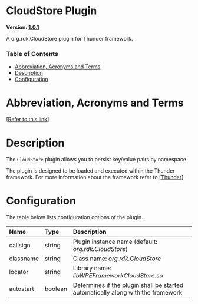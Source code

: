 <!-- Generated automatically, DO NOT EDIT! -->
<a name="CloudStore_Plugin"></a>
# CloudStore Plugin

**Version: [1.0.1](https://github.com/rdkcentral/rdkservices/blob/main/CloudStore/CHANGELOG.md)**

A org.rdk.CloudStore plugin for Thunder framework.

### Table of Contents

- [Abbreviation, Acronyms and Terms](#Abbreviation,_Acronyms_and_Terms)
- [Description](#Description)
- [Configuration](#Configuration)

<a name="Abbreviation,_Acronyms_and_Terms"></a>
# Abbreviation, Acronyms and Terms

[[Refer to this link](userguide/aat.md)]

<a name="Description"></a>
# Description

The `CloudStore` plugin allows you to persist key/value pairs by namespace.

The plugin is designed to be loaded and executed within the Thunder framework. For more information about the framework refer to [[Thunder](#Thunder)].

<a name="Configuration"></a>
# Configuration

The table below lists configuration options of the plugin.

| Name | Type | Description |
| :-------- | :-------- | :-------- |
| callsign | string | Plugin instance name (default: *org.rdk.CloudStore*) |
| classname | string | Class name: *org.rdk.CloudStore* |
| locator | string | Library name: *libWPEFrameworkCloudStore.so* |
| autostart | boolean | Determines if the plugin shall be started automatically along with the framework |

